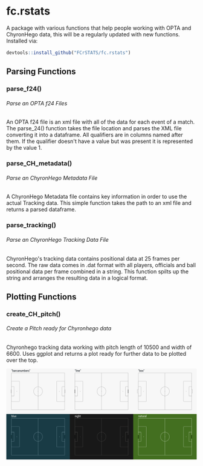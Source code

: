 # fc.rstats
A package with various functions that help people working with OPTA and ChyronHego data, this will be a regularly updated with new functions. Installed via: 

``` r
devtools::install_github("FCrSTATS/fc.rstats")
```

## Parsing Functions 

### parse_f24()
###### Parse an OPTA f24 Files 
An OPTA f24 file is an xml file with all of the data for each event of a match. The parse_24() function takes the file location and parses the XML file converting it into a dataframe. All qualifiers are in columns named after them. If the qualifier doesn't have a value but was present it is represented by the value 1.

### parse_CH_metadata()
###### Parse an ChyronHego Metadata File 
A ChyronHego Metadata file contains key information in order to use the actual Tracking data. This simple function takes the path to an xml file and returns a parsed dataframe.

### parse_tracking()
###### Parse an ChyronHego Tracking Data File 
ChyronHego's tracking data contains positional data at 25 frames per second. The raw data comes in .dat format with all players, officials and ball positional data per frame combined in a string. This function spilts up the string and arranges the resulting data in a logical format. 

## Plotting Functions 

### create_CH_pitch()
###### Create a Pitch ready for Chyronhego data
Chyronhego tracking data working with pitch length of 10500 and width of 6600. Uses ggplot and returns a plot ready for further data to be plotted over the top.   

![](https://github.com/FCrSTATS/fc.rstats/blob/master/images/CHpitchoptions.jpg)

 
